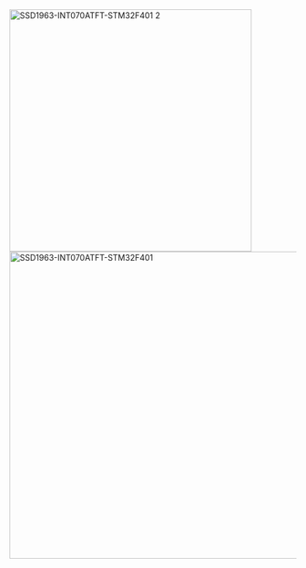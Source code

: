 <img width="425" alt="SSD1963-INT070ATFT-STM32F401 2" src="https://github.com/user-attachments/assets/656cda62-9c6b-470e-af85-ac98b47e7cc3" />
<img width="539" alt="SSD1963-INT070ATFT-STM32F401" src="https://github.com/user-attachments/assets/0ed17cd9-26b7-4e40-8fa0-7d2358f626d1" />
